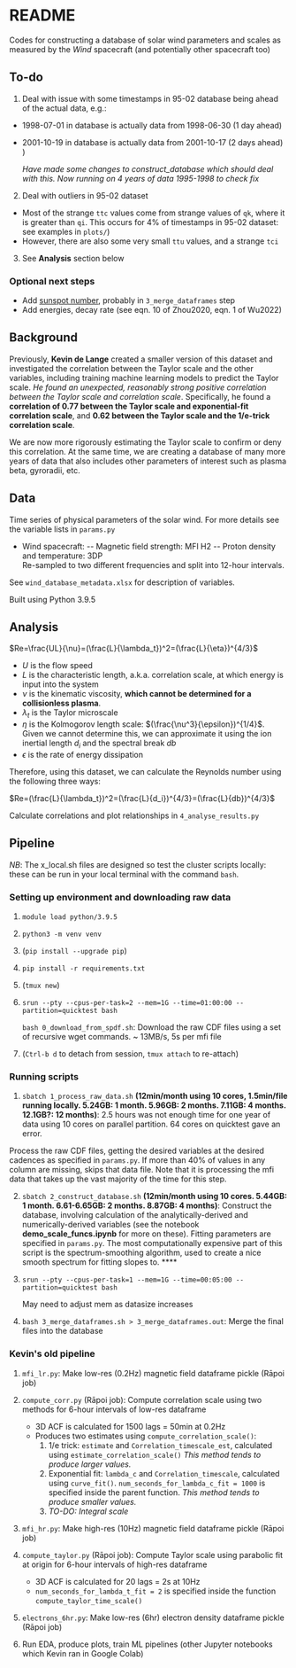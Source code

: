 # README
Codes for constructing a database of solar wind parameters and scales as measured by the *Wind* spacecraft (and potentially other spacecraft too)

## To-do
1. Deal with issue with some timestamps in 95-02 database being ahead of the actual data, e.g.:
- 1998-07-01 in database is actually data from 1998-06-30 (1 day ahead)
- 2001-10-19 in database is actually data from 2001-10-17 (2 days ahead)
) 

    *Have made some changes to construct_database which should deal with this. Now running on 4 years of data 1995-1998 to check fix*

2. Deal with outliers in 95-02 dataset
- Most of the strange `ttc` values come from strange values of `qk`, where it is greater than `qi`. This occurs for 4% of timestamps in 95-02 dataset: see examples in `plots/`)
- However, there are also some very small `ttu` values, and a strange `tci`
3. See **Analysis** section below

### Optional next steps

- Add [sunspot number](https://www.sidc.be/silso/datafiles), probably in `3_merge_dataframes` step
- Add energies, decay rate (see eqn. 10 of Zhou2020, eqn. 1 of Wu2022)

## Background

Previously, **Kevin de Lange** created a smaller version of this dataset and investigated the correlation between the Taylor scale and the other variables, including training machine learning models to predict the Taylor scale. *He found an unexpected, reasonably strong positive correlation between the Taylor scale and correlation scale*. Specifically, he found a **correlation of 0.77 between the Taylor scale and exponential-fit correlation scale**, and **0.62 between the Taylor scale and the 1/e-trick correlation scale**.                                                                 

We are now more rigorously estimating the Taylor scale to confirm or deny this correlation. At the same time, we are creating a database of many more years of data that also includes other parameters of interest such as plasma beta, gyroradii, etc.

## Data
Time series of physical parameters of the solar wind.
For more details see the variable lists in `params.py`
- Wind spacecraft:
-- Magnetic field strength: MFI H2
-- Proton density and temperature: 3DP  
Re-sampled to two different frequencies and split into 12-hour intervals.

See `wind_database_metadata.xlsx` for description of variables.

Built using Python 3.9.5

## Analysis
$Re=\frac{UL}{\nu}=(\frac{L}{\lambda_t})^2=(\frac{L}{\eta})^{4/3}$

- $U$ is the flow speed
- $L$ is the characteristic length, a.k.a. correlation scale, at which energy is input into the system
- $\nu$ is the kinematic viscosity, **which cannot be determined for a collisionless plasma**.
- $\lambda_t$ is the Taylor microscale
- $\eta$ is the Kolmogorov length scale: $(\frac{\nu^3}{\epsilon})^{1/4}$. Given we cannot determine this, we can approximate it using the ion inertial length $d_i$ and the spectral break $db$
- $\epsilon$ is the rate of energy dissipation

Therefore, using this dataset, we can calculate the Reynolds number using the following three ways:

$Re=(\frac{L}{\lambda_t})^2=(\frac{L}{d_i})^{4/3}=(\frac{L}{db})^{4/3}$

Calculate correlations and plot relationships in `4_analyse_results.py`

## Pipeline
*NB*: The x_local.sh files are designed so test the cluster scripts locally: these can be run in your local terminal with the command `bash`.

### Setting up environment and downloading raw data
1. `module load python/3.9.5`
2. `python3 -m venv venv`
2. (`pip install --upgrade pip`)
2. `pip install -r requirements.txt`
2. (`tmux new`)
2. `srun --pty --cpus-per-task=2 --mem=1G --time=01:00:00 --partition=quicktest bash`
    
    `bash 0_download_from_spdf.sh`: Download the raw CDF files using a set of recursive wget commands. ~ 13MB/s, 5s per mfi file
2. (`Ctrl-b d` to detach from session, `tmux attach` to re-attach)

### Running scripts
1. `sbatch 1_process_raw_data.sh` **(12min/month using 10 cores, 1.5min/file running locally. 5.24GB: 1 month. 5.96GB: 2 months. 7.11GB: 4 months. 12.1GB?: 12 months)**: 
2.5 hours was not enough time for one year of data using 10 cores on parallel partition. 64 cores on quicktest gave an error.

Process the raw CDF files, getting the desired variables at the desired cadences as specified in `params.py`. If more than 40% of values in any column are missing, skips that data file. Note that it is processing the mfi data that takes up the vast majority of the time for this step.

2. `sbatch 2_construct_database.sh` **(12min/month using 10 cores. 5.44GB: 1 month. 6.61-6.65GB: 2 months. 8.87GB: 4 months)**: Construct the database, involving calculation of the analytically-derived and numerically-derived variables (see the notebook **demo_scale_funcs.ipynb** for more on these). Fitting parameters are specified in `params.py`. The most computationally expensive part of this script is the spectrum-smoothing algorithm, used to create a nice smooth spectrum for fitting slopes to. ****

3. `srun --pty --cpus-per-task=1 --mem=1G --time=00:05:00 --partition=quicktest bash`
    
    May need to adjust mem as datasize increases
    
4.  `bash 3_merge_dataframes.sh > 3_merge_dataframes.out`: Merge the final files into the database

### Kevin's old pipeline

1. `mfi_lr.py`: Make low-res (0.2Hz) magnetic field dataframe pickle (Rāpoi job)
2. `compute_corr.py` (Rāpoi job): Compute correlation scale using two methods for 6-hour intervals of low-res dataframe
    - 3D ACF is calculated for 1500 lags = 50min at 0.2Hz
    - Produces two estimates using `compute_correlation_scale()`:
        1. 1/e trick: `estimate` and `Correlation_timescale_est`, calculated using `estimate_correlation_scale()` *This method tends to produce larger values.*
        2. Exponential fit: `lambda_c` and `Correlation_timescale`, calculated using `curve_fit()`. `num_seconds_for_lambda_c_fit = 1000` is specified inside the parent function. *This method tends to produce smaller values.*
        3. *TO-DO: Integral scale*

3. `mfi_hr.py`: Make high-res (10Hz) magnetic field dataframe pickle (Rāpoi job)
4. `compute_taylor.py` (Rāpoi job): Compute Taylor scale using parabolic fit at origin for 6-hour intervals of high-res dataframe 
    - 3D ACF is calculated for 20 lags = 2s at 10Hz
    - `num_seconds_for_lambda_t_fit = 2` is specified inside the function `compute_taylor_time_scale()`

5. `electrons_6hr.py`: Make low-res (6hr) electron density dataframe pickle (Rāpoi job)
5. Run EDA, produce plots, train ML pipelines (other Jupyter notebooks which Kevin ran in Google Colab)
